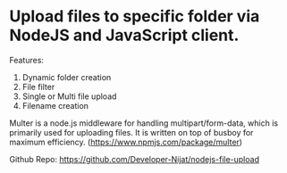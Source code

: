 # Upload files to specific folder via NodeJS and JavaScript client.

Features:
1. Dynamic folder creation
2. File filter
3. Single or Multi file upload
4. Filename creation

Multer is a node.js middleware for handling multipart/form-data, which is primarily used for uploading files. It is written on top of busboy for maximum efficiency. (https://www.npmjs.com/package/multer)

Github Repo: https://github.com/Developer-Nijat/nodejs-file-upload

